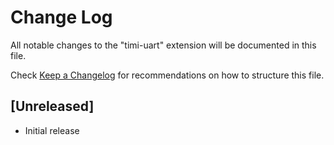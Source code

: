 # Change Log

All notable changes to the "timi-uart" extension will be documented in this file.

Check [Keep a Changelog](http://keepachangelog.com/) for recommendations on how to structure this file.

## [Unreleased]

- Initial release